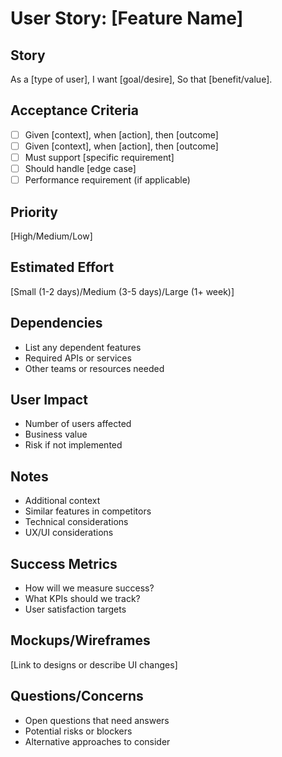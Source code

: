 # User Story: [Feature Name]

## Story
As a [type of user],
I want [goal/desire],
So that [benefit/value].

## Acceptance Criteria
- [ ] Given [context], when [action], then [outcome]
- [ ] Given [context], when [action], then [outcome]
- [ ] Must support [specific requirement]
- [ ] Should handle [edge case]
- [ ] Performance requirement (if applicable)

## Priority
[High/Medium/Low]

## Estimated Effort
[Small (1-2 days)/Medium (3-5 days)/Large (1+ week)]

## Dependencies
- List any dependent features
- Required APIs or services
- Other teams or resources needed

## User Impact
- Number of users affected
- Business value
- Risk if not implemented

## Notes
- Additional context
- Similar features in competitors
- Technical considerations
- UX/UI considerations

## Success Metrics
- How will we measure success?
- What KPIs should we track?
- User satisfaction targets

## Mockups/Wireframes
[Link to designs or describe UI changes]

## Questions/Concerns
- Open questions that need answers
- Potential risks or blockers
- Alternative approaches to consider